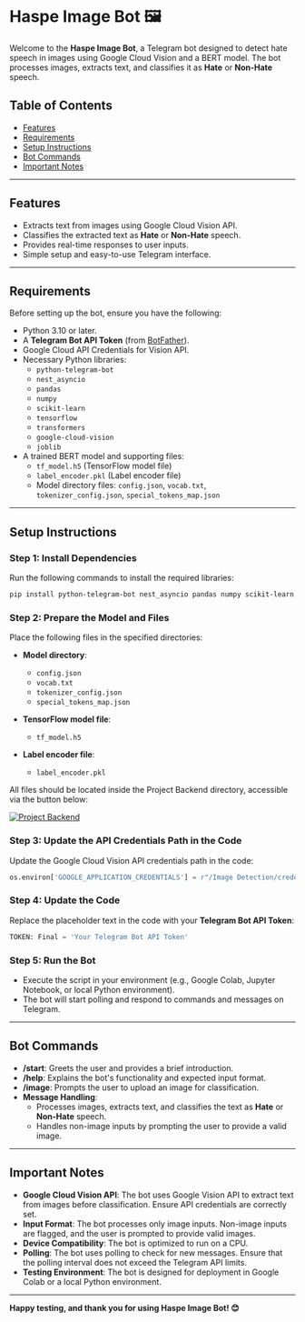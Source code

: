 # Haspe Image Bot 🖼️

Welcome to the **Haspe Image Bot**, a Telegram bot designed to detect hate speech in images using Google Cloud Vision and a BERT model. The bot processes images, extracts text, and classifies it as **Hate** or **Non-Hate** speech.

## Table of Contents
- [Features](#features)
- [Requirements](#requirements)
- [Setup Instructions](#setup-instructions)
- [Bot Commands](#bot-commands)
- [Important Notes](#important-notes)

---

## Features
- Extracts text from images using Google Cloud Vision API.
- Classifies the extracted text as **Hate** or **Non-Hate** speech.
- Provides real-time responses to user inputs.
- Simple setup and easy-to-use Telegram interface.

---

## Requirements
Before setting up the bot, ensure you have the following:
- Python 3.10 or later.
- A **Telegram Bot API Token** (from [BotFather](https://core.telegram.org/bots#botfather)).
- Google Cloud API Credentials for Vision API.
- Necessary Python libraries:
  - `python-telegram-bot`
  - `nest_asyncio`
  - `pandas`
  - `numpy`
  - `scikit-learn`
  - `tensorflow`
  - `transformers`
  - `google-cloud-vision`
  - `joblib`
- A trained BERT model and supporting files:
  - `tf_model.h5` (TensorFlow model file)
  - `label_encoder.pkl` (Label encoder file)
  - Model directory files: `config.json`, `vocab.txt`, `tokenizer_config.json`, `special_tokens_map.json`

---

## Setup Instructions

### Step 1: Install Dependencies
Run the following commands to install the required libraries:
```bash
pip install python-telegram-bot nest_asyncio pandas numpy scikit-learn tensorflow transformers google-cloud-vision joblib
```

### Step 2: Prepare the Model and Files

Place the following files in the specified directories:

- **Model directory**:
  - `config.json`
  - `vocab.txt`
  - `tokenizer_config.json`
  - `special_tokens_map.json`

- **TensorFlow model file**:
  - `tf_model.h5`

- **Label encoder file**:
  - `label_encoder.pkl`

All files should be located inside the Project Backend directory, accessible via the button below:

[![Project Backend](https://img.shields.io/badge/View-Project%20Backend-blue?style=for-the-badge&logo=github)](https://github.com/StudiYash/DweshaMukt/tree/main/Project%20Backend)

### Step 3: Update the API Credentials Path in the Code

Update the Google Cloud Vision API credentials path in the code:

```python
os.environ['GOOGLE_APPLICATION_CREDENTIALS'] = r"/Image Detection/credentials.json"
```

### Step 4: Update the Code

Replace the placeholder text in the code with your **Telegram Bot API Token**:

```python
TOKEN: Final = 'Your Telegram Bot API Token'
```

### Step 5: Run the Bot

- Execute the script in your environment (e.g., Google Colab, Jupyter Notebook, or local Python environment).
- The bot will start polling and respond to commands and messages on Telegram.

---

## Bot Commands

- **/start**: Greets the user and provides a brief introduction.
- **/help**: Explains the bot's functionality and expected input format.
- **/image**: Prompts the user to upload an image for classification.
- **Message Handling**:
  - Processes images, extracts text, and classifies the text as **Hate** or **Non-Hate** speech.
  - Handles non-image inputs by prompting the user to provide a valid image.

---

## Important Notes

- **Google Cloud Vision API**: The bot uses Google Vision API to extract text from images before classification. Ensure API credentials are correctly set.
- **Input Format**: The bot processes only image inputs. Non-image inputs are flagged, and the user is prompted to provide valid images.
- **Device Compatibility**: The bot is optimized to run on a CPU.
- **Polling**: The bot uses polling to check for new messages. Ensure that the polling interval does not exceed the Telegram API limits.
- **Testing Environment**: The bot is designed for deployment in Google Colab or a local Python environment.

---

**Happy testing, and thank you for using Haspe Image Bot! 😊**